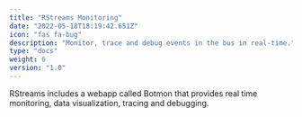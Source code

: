 ```yaml
---
title: "RStreams Monitoring"
date: "2022-05-18T18:19:42.651Z"
icon: "fas fa-bug"
description: "Monitor, trace and debug events in the bus in real-time."
type: "docs"
weight: 6
version: "1.0"
---
```


RStreams includes a webapp called Botmon that provides real time monitoring, data visualization, tracing and debugging.